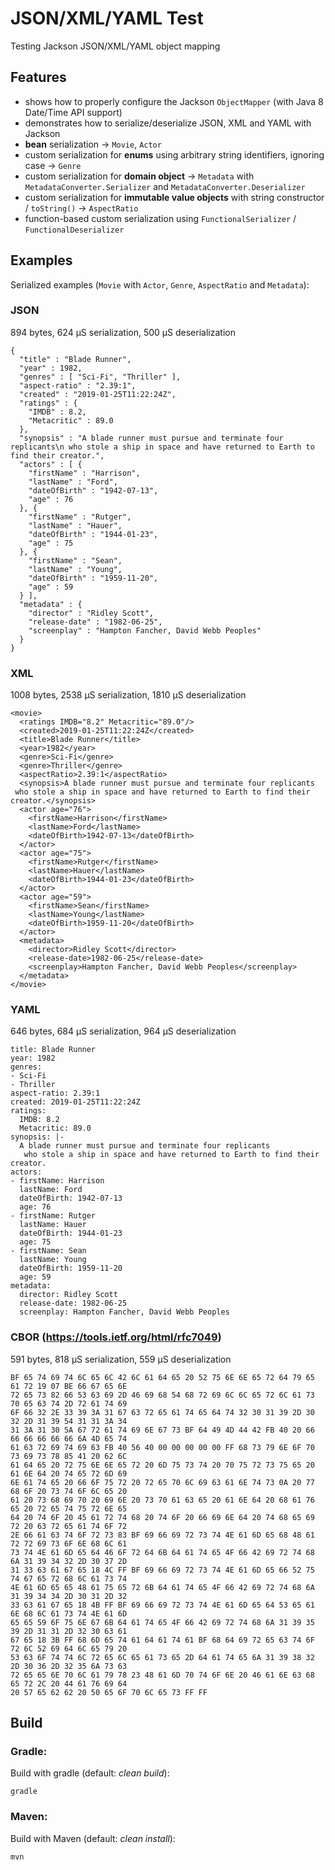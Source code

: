 #  JSON/XML/YAML Test
Testing Jackson JSON/XML/YAML object mapping

## Features

- shows how to properly configure the Jackson `ObjectMapper` (with Java 8 Date/Time API support)
- demonstrates how to serialize/deserialize JSON, XML and YAML with Jackson
- **bean** serialization &rarr; `Movie`, `Actor`
- custom serialization for **enums** using arbitrary string identifiers, ignoring case &rarr; `Genre`
- custom serialization for **domain object** &rarr; `Metadata` with `MetadataConverter.Serializer` and `MetadataConverter.Deserializer`
- custom serialization for **immutable value objects** with string constructor / `toString()` &rarr; `AspectRatio`
- function-based custom serialization using `FunctionalSerializer` / `FunctionalDeserializer`

## Examples

Serialized examples (`Movie` with `Actor`, `Genre`, `AspectRatio` and `Metadata`):

### JSON 
894 bytes, 624 µS serialization, 500 µS deserialization

    {
      "title" : "Blade Runner",
      "year" : 1982,
      "genres" : [ "Sci-Fi", "Thriller" ],
      "aspect-ratio" : "2.39:1",
      "created" : "2019-01-25T11:22:24Z",
      "ratings" : {
        "IMDB" : 8.2,
        "Metacritic" : 89.0
      },
      "synopsis" : "A blade runner must pursue and terminate four replicants\n who stole a ship in space and have returned to Earth to find their creator.",
      "actors" : [ {
        "firstName" : "Harrison",
        "lastName" : "Ford",
        "dateOfBirth" : "1942-07-13",
        "age" : 76
      }, {
        "firstName" : "Rutger",
        "lastName" : "Hauer",
        "dateOfBirth" : "1944-01-23",
        "age" : 75
      }, {
        "firstName" : "Sean",
        "lastName" : "Young",
        "dateOfBirth" : "1959-11-20",
        "age" : 59
      } ],
      "metadata" : {
        "director" : "Ridley Scott",
        "release-date" : "1982-06-25",
        "screenplay" : "Hampton Fancher, David Webb Peoples"
      }
    }

### XML
1008 bytes, 2538 µS serialization, 1810 µS deserialization

    <movie>
      <ratings IMDB="8.2" Metacritic="89.0"/>
      <created>2019-01-25T11:22:24Z</created>
      <title>Blade Runner</title>
      <year>1982</year>
      <genre>Sci-Fi</genre>
      <genre>Thriller</genre>
      <aspectRatio>2.39:1</aspectRatio>
      <synopsis>A blade runner must pursue and terminate four replicants
     who stole a ship in space and have returned to Earth to find their creator.</synopsis>
      <actor age="76">
        <firstName>Harrison</firstName>
        <lastName>Ford</lastName>
        <dateOfBirth>1942-07-13</dateOfBirth>
      </actor>
      <actor age="75">
        <firstName>Rutger</firstName>
        <lastName>Hauer</lastName>
        <dateOfBirth>1944-01-23</dateOfBirth>
      </actor>
      <actor age="59">
        <firstName>Sean</firstName>
        <lastName>Young</lastName>
        <dateOfBirth>1959-11-20</dateOfBirth>
      </actor>
      <metadata>
        <director>Ridley Scott</director>
        <release-date>1982-06-25</release-date>
        <screenplay>Hampton Fancher, David Webb Peoples</screenplay>
      </metadata>
    </movie>

### YAML
646 bytes, 684 µS serialization, 964 µS deserialization

    title: Blade Runner
    year: 1982
    genres:
    - Sci-Fi
    - Thriller
    aspect-ratio: 2.39:1
    created: 2019-01-25T11:22:24Z
    ratings:
      IMDB: 8.2
      Metacritic: 89.0
    synopsis: |-
      A blade runner must pursue and terminate four replicants
       who stole a ship in space and have returned to Earth to find their creator.
    actors:
    - firstName: Harrison
      lastName: Ford
      dateOfBirth: 1942-07-13
      age: 76
    - firstName: Rutger
      lastName: Hauer
      dateOfBirth: 1944-01-23
      age: 75
    - firstName: Sean
      lastName: Young
      dateOfBirth: 1959-11-20
      age: 59
    metadata:
      director: Ridley Scott
      release-date: 1982-06-25
      screenplay: Hampton Fancher, David Webb Peoples
      
### CBOR (https://tools.ietf.org/html/rfc7049)
591 bytes, 818 µS serialization, 559 µS deserialization

    BF 65 74 69 74 6C 65 6C 42 6C 61 64 65 20 52 75 6E 6E 65 72 64 79 65 61 72 19 07 BE 66 67 65 6E 
    72 65 73 82 66 53 63 69 2D 46 69 68 54 68 72 69 6C 6C 65 72 6C 61 73 70 65 63 74 2D 72 61 74 69 
    6F 66 32 2E 33 39 3A 31 67 63 72 65 61 74 65 64 74 32 30 31 39 2D 30 32 2D 31 39 54 31 31 3A 34 
    31 3A 31 30 5A 67 72 61 74 69 6E 67 73 BF 64 49 4D 44 42 FB 40 20 66 66 66 66 66 66 6A 4D 65 74 
    61 63 72 69 74 69 63 FB 40 56 40 00 00 00 00 00 FF 68 73 79 6E 6F 70 73 69 73 78 85 41 20 62 6C 
    61 64 65 20 72 75 6E 6E 65 72 20 6D 75 73 74 20 70 75 72 73 75 65 20 61 6E 64 20 74 65 72 6D 69 
    6E 61 74 65 20 66 6F 75 72 20 72 65 70 6C 69 63 61 6E 74 73 0A 20 77 68 6F 20 73 74 6F 6C 65 20 
    61 20 73 68 69 70 20 69 6E 20 73 70 61 63 65 20 61 6E 64 20 68 61 76 65 20 72 65 74 75 72 6E 65 
    64 20 74 6F 20 45 61 72 74 68 20 74 6F 20 66 69 6E 64 20 74 68 65 69 72 20 63 72 65 61 74 6F 72 
    2E 66 61 63 74 6F 72 73 83 BF 69 66 69 72 73 74 4E 61 6D 65 68 48 61 72 72 69 73 6F 6E 68 6C 61 
    73 74 4E 61 6D 65 64 46 6F 72 64 6B 64 61 74 65 4F 66 42 69 72 74 68 6A 31 39 34 32 2D 30 37 2D 
    31 33 63 61 67 65 18 4C FF BF 69 66 69 72 73 74 4E 61 6D 65 66 52 75 74 67 65 72 68 6C 61 73 74 
    4E 61 6D 65 65 48 61 75 65 72 6B 64 61 74 65 4F 66 42 69 72 74 68 6A 31 39 34 34 2D 30 31 2D 32 
    33 63 61 67 65 18 4B FF BF 69 66 69 72 73 74 4E 61 6D 65 64 53 65 61 6E 68 6C 61 73 74 4E 61 6D 
    65 65 59 6F 75 6E 67 6B 64 61 74 65 4F 66 42 69 72 74 68 6A 31 39 35 39 2D 31 31 2D 32 30 63 61 
    67 65 18 3B FF 68 6D 65 74 61 64 61 74 61 BF 68 64 69 72 65 63 74 6F 72 6C 52 69 64 6C 65 79 20 
    53 63 6F 74 74 6C 72 65 6C 65 61 73 65 2D 64 61 74 65 6A 31 39 38 32 2D 30 36 2D 32 35 6A 73 63 
    72 65 65 6E 70 6C 61 79 78 23 48 61 6D 70 74 6F 6E 20 46 61 6E 63 68 65 72 2C 20 44 61 76 69 64 
    20 57 65 62 62 20 50 65 6F 70 6C 65 73 FF FF

## Build

### Gradle:
Build with gradle (default: _clean build_): 

    gradle

### Maven:
Build with Maven (default: _clean install_): 

    mvn
    
    